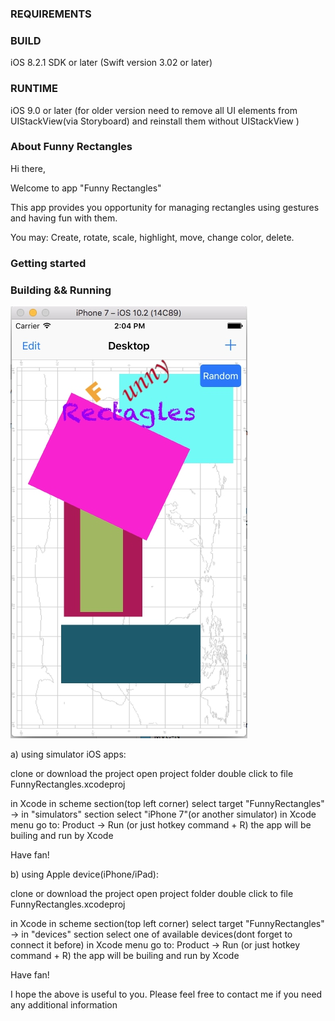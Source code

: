

### REQUIREMENTS ###


### BUILD ###
iOS 8.2.1 SDK or later
(Swift version 3.02 or later)

### RUNTIME ###
iOS 9.0 or later 
(for older version need to remove all UI elements from UIStackView(via Storyboard) and reinstall them without UIStackView )


### About Funny Rectangles ###

Hi there,

Welcome to app "Funny Rectangles"



This app provides you opportunity for managing rectangles using gestures and having fun with them.

You may:
Create, rotate, scale, highlight, move, change color, delete.


### Getting started ###

### Building && Running ###


![What is this](screenshot.jpg)

a) using simulator iOS apps:

clone or download the project
open project folder
double click to file FunnyRectangles.xcodeproj

in Xcode in scheme section(top left corner) select
    target "FunnyRectangles" -> in "simulators" section select "iPhone 7"(or another simulator)
in Xcode menu go to:
    Product -> Run       (or just hotkey command + R)
the app will be builing and run by Xcode

Have fan!



b) using Apple device(iPhone/iPad):

clone or download the project
open project folder
double click to file FunnyRectangles.xcodeproj

in Xcode in scheme section(top left corner) select
        target "FunnyRectangles" -> in "devices" section select one of available devices(dont forget to connect it before)
in Xcode menu go to:
        Product -> Run       (or just hotkey command + R)
the app will be builing and run by Xcode

Have fan!


I hope the above is useful to you.
Please feel free to contact me if you need any additional information
